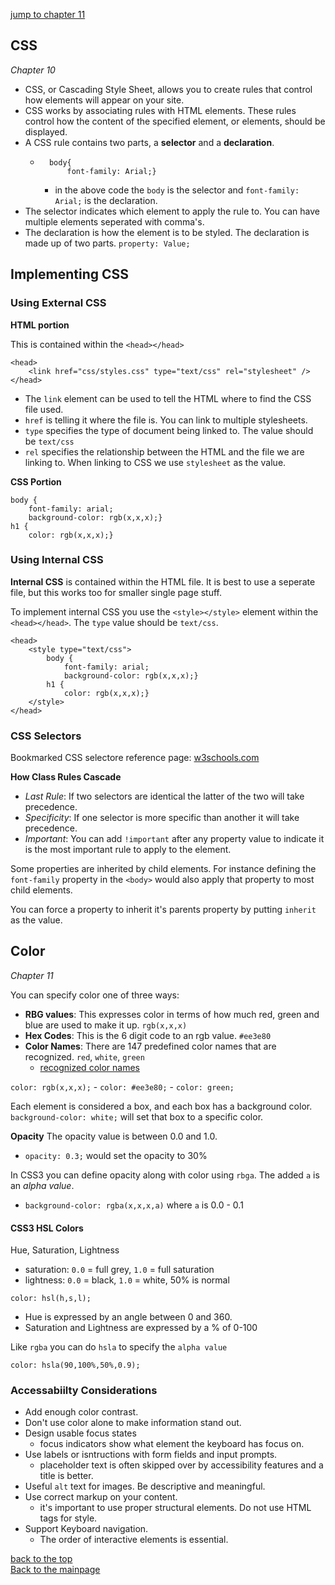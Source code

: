 [jump to chapter 11](#color)

<!-- chapter 10 -->
## CSS
*Chapter 10*
+ CSS, or Cascading Style Sheet, allows you to create rules that control how elements will appear on your site.
+ CSS works by associating rules with HTML elements.  These rules control how the content of the specified element, or elements, should be displayed.
+ A CSS rule contains two parts, a **selector** and a **declaration**.
    + ```
        body{
            font-family: Arial;}
      ```
      + in the above code the `body` is the selector and `font-family: Arial;` is the declaration.
+ The selector indicates which element to apply the rule to.  You can have multiple elements seperated with comma's.
+ The declaration is how the element is to be styled.  The declaration is made up of two parts.  `property: Value;`

## Implementing CSS

### Using External CSS
**HTML portion**

This is contained within the `<head></head>`
```
<head>
    <link href="css/styles.css" type="text/css" rel="stylesheet" />
</head>
```
+ The `link` element can be used to tell the HTML where to find the CSS file used.
+ `href` is telling it where the file is.  You can link to multiple stylesheets.
+ `type` specifies the type of document being linked to.  The value should be `text/css`
+ `rel` specifies the relationship between the HTML and the file we are linking to.  When linking to CSS we use `stylesheet` as the value.

**CSS Portion**

```
body {
    font-family: arial;
    background-color: rgb(x,x,x);}
h1 {
    color: rgb(x,x,x);}
```
### Using Internal CSS

**Internal CSS** is contained within the HTML file.  It is best to use a seperate file, but this works too for smaller single page stuff.

To implement internal CSS you use the `<style></style>` element within the `<head></head>`.  The `type` value should be `text/css`.
```
<head>
    <style type="text/css">
        body {
            font-family: arial;
            background-color: rgb(x,x,x);}
        h1 {
            color: rgb(x,x,x);}
    </style>
</head>
```
### CSS Selectors
Bookmarked CSS selectore reference page:
[w3schools.com](https://www.w3schools.com/cssref/css_selectors.asp)

**How Class Rules Cascade**
+ *Last Rule*: If two selectors are identical the latter of the two will take precedence.
+ *Specificity*: If one selector is more specific than another it will take precedence.
+ *Important*: You can add `!important` after any property value to indicate it is the most important rule to apply to the element.

Some properties are inherited by child elements.  For instance defining the `font-family` property in the `<body>` would also apply that property to most child elements.

You can force a property to inherit it's parents property by putting `inherit` as the value.

## Color
*Chapter 11*

You can specify color one of three ways:
+ **RBG values**: This expresses color in terms of how much red, green and blue are used to make it up. `rgb(x,x,x)`
+ **Hex Codes**: This is the 6 digit code to an rgb value.   `#ee3e80`
+ **Color Names**: There are 147 predefined color names that are recognized. `red`, `white`, `green`
    + [recognized color names](https://www.w3schools.com/colors/colors_names.asp)

`color: rgb(x,x,x);` - `color: #ee3e80;` - `color: green;`

Each element is considered a box, and each box has a background color. `background-color: white;` will set that box to a specific color.

**Opacity**
The opacity value is between 0.0 and 1.0.  
+ `opacity: 0.3;`  would set the opacity to 30%

In CSS3 you can define opacity along with color using `rbga`.  The added `a` is an *alpha value*.
+ `background-color: rgba(x,x,x,a)`  where `a` is 0.0 - 0.1

#### CSS3 HSL Colors
Hue, Saturation, Lightness
+ saturation: `0.0` = full grey, `1.0` = full saturation
+ lightness: `0.0` = black, `1.0` = white, 50% is normal

`color: hsl(h,s,l);`
+ Hue is expressed by an angle between 0 and 360.
+ Saturation and Lightness are expressed by a % of 0-100

Like `rgba` you can do `hsla` to specify the `alpha value` 

`color: hsla(90,100%,50%,0.9);`

### Accessabiilty Considerations
+ Add enough color contrast.
+ Don't use color alone to make information stand out.
+ Design usable focus states
    + focus indicators show what element the keyboard has focus on.
+ Use labels or isntructions with form fields and input prompts.
    + placeholder text is often skipped over by accessibility features and a title is better.
+ Useful `alt` text for images.  Be descriptive and meaningful.
+ Use correct markup on your content.
    + it's important to use proper structural elements.  Do not use HTML tags for style.
+ Support Keyboard navigation.
    + The order of interactive elements is essential.






[back to the top](#scotts-reading-notes)<br>
[Back to the mainpage](README.md)
